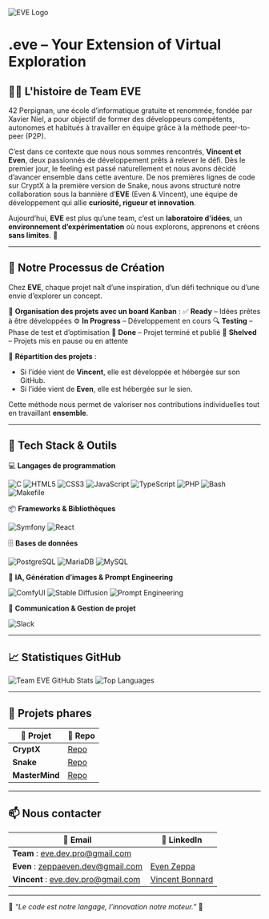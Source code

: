 ![EVE Logo](https://raw.githubusercontent.com/eve-enterprise/logo_eve.svg)
# .eve – Your Extension of Virtual Exploration

## 🏴‍☠️ L'histoire de Team EVE

42 Perpignan, une école d’informatique gratuite et renommée, fondée par Xavier Niel, a pour objectif de former des développeurs compétents, autonomes et habitués à travailler en équipe grâce à la méthode peer-to-peer (P2P).

C’est dans ce contexte que nous nous sommes rencontrés, **Vincent et Even**, deux passionnés de développement prêts à relever le défi. Dès le premier jour, le feeling est passé naturellement et nous avons décidé d’avancer ensemble dans cette aventure. De nos premières lignes de code sur CryptX à la première version de Snake, nous avons structuré notre collaboration sous la bannière d’**EVE** (Even & Vincent), une équipe de développement qui allie **curiosité, rigueur et innovation**.

Aujourd’hui, **EVE** est plus qu’une team, c’est un **laboratoire d’idées**, un **environnement d’expérimentation** où nous explorons, apprenons et créons **sans limites**. 🚀

---

## 🚀 Notre Processus de Création

Chez **EVE**, chaque projet naît d’une inspiration, d’un défi technique ou d’une envie d’explorer un concept.

📌 **Organisation des projets avec un board Kanban** :
✅ **Ready** – Idées prêtes à être développées
⚙️ **In Progress** – Développement en cours
🔍 **Testing** – Phase de test et d’optimisation
🚀 **Done** – Projet terminé et publié
📂 **Shelved** – Projets mis en pause ou en attente

📌 **Répartition des projets** :
- Si l’idée vient de **Vincent**, elle est développée et hébergée sur son GitHub.
- Si l’idée vient de **Even**, elle est hébergée sur le sien.

Cette méthode nous permet de valoriser nos contributions individuelles tout en travaillant **ensemble**.

---

## 🔧 Tech Stack & Outils

💻 **Langages de programmation**

![C](https://img.shields.io/badge/C-00599C?style=for-the-badge&logo=c&logoColor=white)
![HTML5](https://img.shields.io/badge/HTML5-E34F26?style=for-the-badge&logo=html5&logoColor=white)
![CSS3](https://img.shields.io/badge/CSS3-1572B6?style=for-the-badge&logo=css3&logoColor=white)
![JavaScript](https://img.shields.io/badge/JavaScript-F7DF1E?style=for-the-badge&logo=javascript&logoColor=black)
![TypeScript](https://img.shields.io/badge/TypeScript-3178C6?style=for-the-badge&logo=typescript&logoColor=white)
![PHP](https://img.shields.io/badge/PHP-777BB4?style=for-the-badge&logo=php&logoColor=white)
![Bash](https://img.shields.io/badge/Bash-4EAA25?style=for-the-badge&logo=gnu-bash&logoColor=white)
![Makefile](https://img.shields.io/badge/Makefile-1E90FF?style=for-the-badge&logo=cmake&logoColor=white)

📦 **Frameworks & Bibliothèques**

![Symfony](https://img.shields.io/badge/Symfony-000000?style=for-the-badge&logo=symfony&logoColor=white)
![React](https://img.shields.io/badge/React-61DAFB?style=for-the-badge&logo=react&logoColor=black)

🗄 **Bases de données**

![PostgreSQL](https://img.shields.io/badge/PostgreSQL-336791?style=for-the-badge&logo=postgresql&logoColor=white)
![MariaDB](https://img.shields.io/badge/MariaDB-003545?style=for-the-badge&logo=mariadb&logoColor=white)
![MySQL](https://img.shields.io/badge/MySQL-4479A1?style=for-the-badge&logo=mysql&logoColor=white)

🧠 **IA, Génération d’images & Prompt Engineering**

![ComfyUI](https://img.shields.io/badge/ComfyUI-FF9800?style=for-the-badge&logo=artstation&logoColor=white)
![Stable Diffusion](https://img.shields.io/badge/Stable%20Diffusion-3A3A3A?style=for-the-badge&logo=stablediffusion&logoColor=white)
![Prompt Engineering](https://img.shields.io/badge/Prompt%20Engineering-0078D4?style=for-the-badge&logo=openai&logoColor=white)

📢 **Communication & Gestion de projet**

![Slack](https://img.shields.io/badge/Slack-4A154B?style=for-the-badge&logo=slack&logoColor=white)

---

## 📈 Statistiques GitHub

![Team EVE GitHub Stats](https://github-readme-stats.vercel.app/api?username=eve-enterprise&show_icons=true&theme=tokyonight)
![Top Languages](https://github-readme-stats.vercel.app/api/top-langs/?username=eve-enterprise&layout=compact&theme=tokyonight)

---

## 🌟 Projets phares

| 🚀 Projet | 🔗 Repo |
|---------|---------|
| **CryptX** | [Repo](https://github.com/eve-enterprise/CryptX) |
| **Snake** | [Repo](https://github.com/eve-enterprise/Snake)  |
| **MasterMind** | [Repo](https://github.com/eve-enterprise/MasterMind) |

---

## 📫 Nous contacter

| 📧  Email | 🔗 LinkedIn |
|---------|---------|
| **Team** : eve.dev.pro@gmail.com |
| **Even**  : zeppaeven.dev@gmail.com | [Even Zeppa](https://www.linkedin.com/in/even-zeppa-760779336)
| **Vincent** : eve.dev.pro@gmail.com | [Vincent Bonnard](https://www.linkedin.com/in/vincent-bonnard-2a378233a/)

---

👾 *“Le code est notre langage, l’innovation notre moteur.”* 👾


